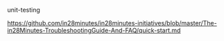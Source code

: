 unit-testing


https://github.com/in28minutes/in28minutes-initiatives/blob/master/The-in28Minutes-TroubleshootingGuide-And-FAQ/quick-start.md


